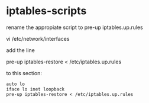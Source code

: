 iptables-scripts
================

rename the appropiate script to pre-up iptables.up.rules

vi /etc/network/interfaces


add the line

pre-up iptables-restore < /etc/iptables.up.rules

to this section:
````
auto lo
iface lo inet loopback
pre-up iptables-restore < /etc/iptables.up.rules
````
